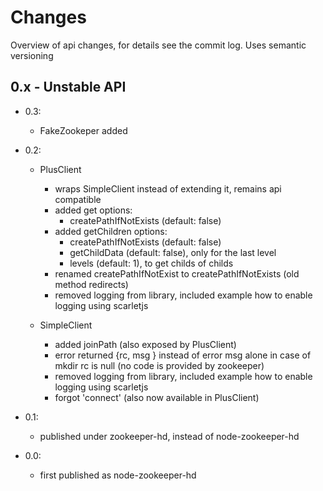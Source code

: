 Changes
=======

Overview of api changes, for details see the commit log.
Uses semantic versioning

0.x - Unstable API
---

- 0.3:
    - FakeZookeper added

- 0.2:
    - PlusClient
        - wraps SimpleClient instead of extending it, remains api compatible
        - added get options:
            - createPathIfNotExists (default: false)
        - added getChildren options:
            - createPathIfNotExists (default: false)
            - getChildData (default: false), only for the last level
            - levels (default: 1), to get childs of childs
        - renamed createPathIfNotExist to createPathIfNotExists (old method redirects)
        - removed logging from library, included example how to enable logging using scarletjs

    - SimpleClient
        - added joinPath (also exposed by PlusClient)
        - error returned {rc, msg } instead of error msg alone
          in case of mkdir rc is null (no code is provided by zookeeper)
        - removed logging from library, included example how to enable logging using scarletjs
        - forgot 'connect' (also now available in PlusClient)

- 0.1:
    - published under zookeeper-hd, instead of node-zookeeper-hd

- 0.0:
    - first published as node-zookeeper-hd

